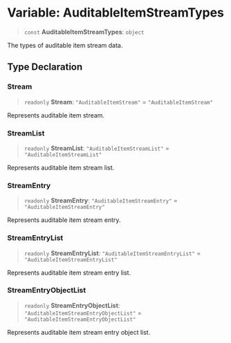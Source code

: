 # Variable: AuditableItemStreamTypes

> `const` **AuditableItemStreamTypes**: `object`

The types of auditable item stream data.

## Type Declaration

### Stream

> `readonly` **Stream**: `"AuditableItemStream"` = `"AuditableItemStream"`

Represents auditable item stream.

### StreamList

> `readonly` **StreamList**: `"AuditableItemStreamList"` = `"AuditableItemStreamList"`

Represents auditable item stream list.

### StreamEntry

> `readonly` **StreamEntry**: `"AuditableItemStreamEntry"` = `"AuditableItemStreamEntry"`

Represents auditable item stream entry.

### StreamEntryList

> `readonly` **StreamEntryList**: `"AuditableItemStreamEntryList"` = `"AuditableItemStreamEntryList"`

Represents auditable item stream entry list.

### StreamEntryObjectList

> `readonly` **StreamEntryObjectList**: `"AuditableItemStreamEntryObjectList"` = `"AuditableItemStreamEntryObjectList"`

Represents auditable item stream entry object list.
